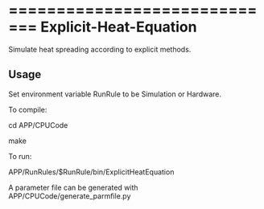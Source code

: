 =============================
Explicit-Heat-Equation
=============================

Simulate heat spreading according to explicit methods.


Usage
-----

Set environment variable RunRule to be Simulation or Hardware.

To compile:

cd APP/CPUCode

make 

To run:

APP/RunRules/$RunRule/bin/ExplicitHeatEquation <path to parameter file>

A parameter file can be generated with APP/CPUCode/generate_parmfile.py

